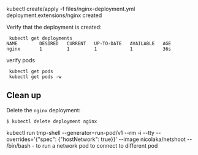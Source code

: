 
 kubectl create/apply -f files/nginx-deployment.yml
 deployment.extensions/nginx created

Verify that the deployment is created:
```shell
 kubectl get deployments
NAME        DESIRED   CURRENT   UP-TO-DATE   AVAILABLE   AGE
nginx       1         1         1            1           36s
```

verify pods 

```shell
 kubectl get pods 
 kubectl get pods -w 
```

## Clean up

Delete the `nginx` deployment:

```shell
$ kubectl delete deployment nginx
```

kubectl run tmp-shell --generator=run-pod/v1 --rm -i --tty --overrides='{"spec": {"hostNetwork": true}}' --image nicolaka/netshoot -- /bin/bash - to run a network pod to connect to different pod 
